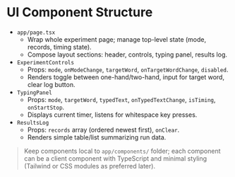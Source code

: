 # UI Component Structure

- `app/page.tsx`
  - Wrap whole experiment page; manage top-level state (mode, records, timing state).
  - Compose layout sections: header, controls, typing panel, results log.
- `ExperimentControls`
  - Props: `mode`, `onModeChange`, `targetWord`, `onTargetWordChange`, `disabled`.
  - Renders toggle between one-hand/two-hand, input for target word, clear log button.
- `TypingPanel`
  - Props: `mode`, `targetWord`, `typedText`, `onTypedTextChange`, `isTiming`, `onStartStop`.
  - Displays current timer, listens for whitespace key presses.
- `ResultsLog`
  - Props: `records` array (ordered newest first), `onClear`.
  - Renders simple table/list summarizing run data.

> Keep components local to `app/components/` folder; each component can be a client component with TypeScript and minimal styling (Tailwind or CSS modules as preferred later).
